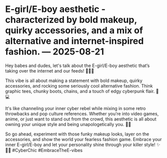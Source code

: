 # E-girl/E-boy aesthetic - characterized by bold makeup, quirky accessories, and a mix of alternative and internet-inspired fashion. — 2025-08-21

Hey babes and dudes, let's talk about the E-girl/E-boy aesthetic that’s taking over the internet and our feeds! 🖤💀🔥

This vibe is all about making a statement with bold makeup, quirky accessories, and rocking some seriously cool alternative fashion. Think graphic tees, chunky boots, chains, and a touch of edgy cyberpunk flair. 🌈💻

It's like channeling your inner cyber rebel while mixing in some retro throwbacks and pop culture references. Whether you’re into video games, anime, or just want to stand out from the crowd, this aesthetic is all about owning your unique style and being unapologetically you. 🚀💥

So go ahead, experiment with those funky makeup looks, layer on the accessories, and show the world your fearless fashion game. Embrace your inner E-girl/E-boy and let your personality shine through your killer style! ✨💅🏼 #CyberChic #EmbraceTheE-vibes